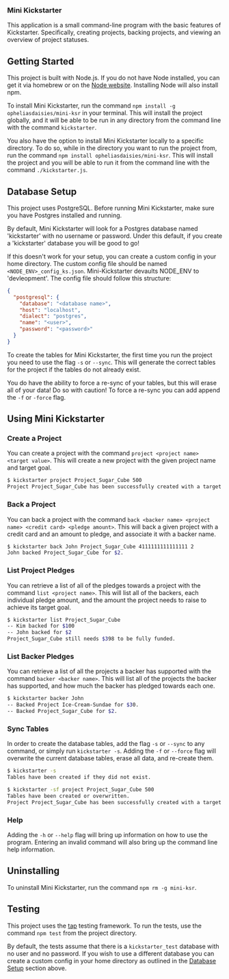 ### Mini Kickstarter

This application is a small command-line program with the basic features of Kickstarter. Specifically, creating projects, backing projects, and viewing an overview of project statuses.

## Getting Started

This project is built with Node.js. If you do not have Node installed, you can get it via homebrew or on the [Node website](http://nodejs.org). Installing Node will also install npm.

To install Mini Kickstarter, run the command `npm install -g opheliasdaisies/mini-ksr` in your terminal. This will install the project globally, and it will be able to be run in any directory from the command line with the command `kickstarter`.

You also have the option to install Mini Kickstarter locally to a specific directory. To do so, while in the directory you want to run the project from, run the command `npm install opheliasdaisies/mini-ksr`. This will install the project and you will be able to run it from the command line with the command `./kickstarter.js`.

## Database Setup

This project uses PostgreSQL. Before running Mini Kickstarter, make sure you have Postgres installed and running.

By default, Mini Kickstarter will look for a Postgres database named 'kickstarter' with no username or password. Under this default, if you create a 'kickstarter' database you will be good to go!

If this doesn't work for your setup, you can create a custom config in your home directory. The custom config file should be named `<NODE_ENV>_config_ks.json`. Mini-Kickstarter devaults NODE_ENV to 'devleopment'. The config file should follow this structure:
```json
{
  "postgresql": {
    "database": "<database name>",
    "host": "localhost",
    "dialect": "postgres",
    "name": "<user>",
    "password": "<password>"
  }
}
```
To create the tables for Mini Kickstarter, the first time you run the project you need to use the flag `-s` or `--sync`. This will generate the correct tables for the project if the tables do not already exist.

You do have the ability to force a re-sync of your tables, but this will erase all of your data! Do so with caution! To force a re-sync you can add append the `-f` or `-force` flag.

## Using Mini Kickstarter

### Create a Project

You can create a project with the command `project <project name> <target value>`.
This will create a new project with the given project name and target goal.
```bash
$ kickstarter project Project_Sugar_Cube 500
Project Project_Sugar_Cube has been successfully created with a target of $500.00.
```

### Back a Project

You can back a project with the command `back <backer name> <project name> <credit card> <pledge amount>`.
This will back a given project with a credit card and an amount to pledge, and associate it with a backer name.
```bash
$ kickstarter back John Project_Sugar_Cube 4111111111111111 2
John backed Project_Sugar_Cube for $2.
```

### List Project Pledges

You can retrieve a list of all of the pledges towards a project with the command `list <project name>`.
This will list all of the backers, each individual pledge amount, and the amount the project needs to raise to achieve its target goal.
```bash
$ kickstarter list Project_Sugar_Cube
-- Kim backed for $100
-- John backed for $2
Project_Sugar_Cube still needs $398 to be fully funded.
```

### List Backer Pledges

You can retrieve a list of all the projects a backer has supported with the command `backer <backer name>`.
This will list all of the projects the backer has supported, and how much the backer has pledged towards each one.
```bash
$ kickstarter backer John
-- Backed Project Ice-Cream-Sundae for $30.
-- Backed Project_Sugar_Cube for $2.
```

### Sync Tables

In order to create the database tables, add the flag `-s` or `--sync` to any command, or simply run `kickstarter -s`. Adding the `-f` or `--force` flag will overwrite the current database tables, erase all data, and re-create them.
```bash
$ kickstarter -s
Tables have been created if they did not exist.

$ kickstarter -sf project Project_Sugar_Cube 500
Tables have been created or overwritten.
Project Project_Sugar_Cube has been successfully created with a target of $500.00.
```

### Help

Adding the `-h` or `--help` flag will bring up information on how to use the program. Entering an invalid command will also bring up the command line help information.

## Uninstalling

To uninstall Mini Kickstarter, run the command `npm rm -g mini-ksr`.

## Testing

This project uses the [tap](https://www.npmjs.com/package/tap) testing framework. To run the tests, use the command `npm test` from the project directory.

By default, the tests assume that there is a `kickstarter_test` database with no user and no password. If you wish to use a different database you can create a custom config in your home directory as outlined in the [Database Setup](#database-setup) section above.
